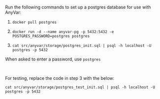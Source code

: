 Run the following commands to set up a postgres database for use with AnyVar:

1. `docker pull postgres`

2. `docker run -d --name anyvar-pg -p 5432:5432 -e POSTGRES_PASSWORD=postgres postgres`

3. `cat src/anyvar/storage/postgres_init.sql | psql -h localhost -U postgres -p 5432`

When asked to enter a password, use `postgres`

<br/>

For testing, replace the code in step 3 with the below:

`cat src/anyvar/storage/postgres_test_init.sql | psql -h localhost -U postgres -p 5432`
